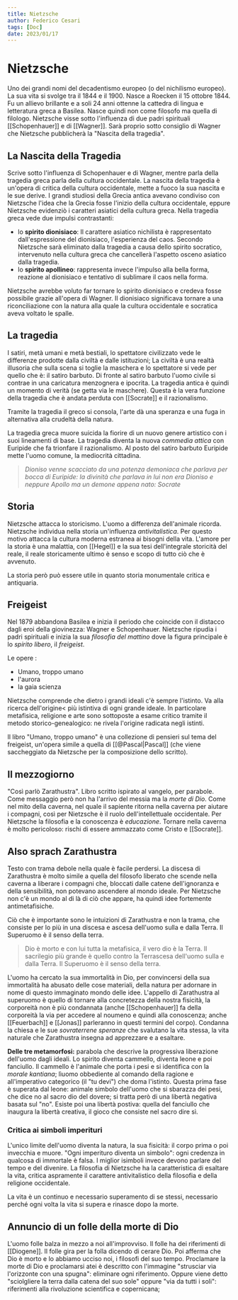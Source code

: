 ```yaml
---
title: Nietzsche
author: Federico Cesari
tags: [Doc]
date: 2023/01/17
---
```

# Nietzsche
Uno dei grandi nomi del decadentismo europeo (o del nichilismo europeo). La sua vita si svolge tra il 1844 e il 1900. Nasce a Roecken il 15 ottobre 1844. Fu un allievo brillante e a soli 24 anni ottenne la cattedra di lingua e letteratura greca a Basilea. Nasce quindi non come filosofo ma quella di filologo. Nietzsche visse sotto l'influenza di due padri spirituali [[Schopenhauer]] e di [[Wagner]]. Sarà proprio sotto consiglio di Wagner che Nietzsche pubblicherà la "Nascita della tragedia".

## La Nascita della Tragedia
Scrive sotto l'influenza di Schopenhauer e di Wagner, mentre parla della tragedia greca parla della cultura occidentale. La nascita della tragedia è un'opera di critica della cultura occidentale, mette a fuoco la sua nascita e le sue derive. I grandi studiosi della Grecia antica avevano condiviso con Nietzsche l'idea che la Grecia fosse l'inizio della cultura occidentale, eppure Nietzsche evidenziò i caratteri asiatici della cultura greca. Nella tragedia greca vede due impulsi contrastanti: 
- lo **spirito dionisiaco**: Il carattere asiatico nichilista è rappresentato dall'espressione del dionisiaco, l'esperienza del caos. Secondo Nietzsche sarà eliminato dalla tragedia a causa dello spirito socratico, intervenuto nella cultura greca che cancellerà l'aspetto osceno asiatico dalla tragedia.
- lo **spirito apollineo**: rappresenta invece l'impulso alla bella forma, reazione al dionisiaco e tentativo di sublimare il caos nella forma.

Nietzsche avrebbe voluto far tornare lo spirito dionisiaco e credeva fosse possibile grazie all'opera di Wagner. Il dionisiaco significava tornare a una riconciliazione con la natura alla quale la cultura occidentale e socratica aveva voltato le spalle.

## La tragedia
I satiri, metà umani e metà bestiali, lo spettatore civilizzato vede le differenze prodotte dalla civiltà e dalle istituzioni; La civiltà è una realtà illusoria che sulla scena si toglie la maschera e lo spettatore si vede per quello che è: il satiro barbuto. Di fronte al satiro barbuto l'uomo civile si contrae in una caricatura menzognera e ipocrita. La tragedia antica è quindi un momento di verità (se getta via le maschere). Questa è la vera funzione della tragedia che è andata perduta con [[Socrate]] e il razionalismo.

Tramite la tragedia il greco si consola, l'arte dà una speranza e una fuga in alternativa alla crudeltà della natura.

La tragedia greca muore suicida la fiorire di un nuovo genere artistico con i suoi lineamenti di base. La tragedia diventa la nuova *commedia attica* con Euripide che fa trionfare il razionalismo. Al posto del satiro barbuto Euripide mette l'uomo comune, la mediocrità cittadina.
>*Dioniso venne scacciato da una potenza demoniaca che parlava per bocca di Euripide: la divinità che parlava in lui non era Dioniso e neppure Apollo ma un demone appena nato: Socrate*


## Storia
Nietzsche attacca lo storicismo. L'uomo a differenza dell'animale ricorda. Nietzsche individua nella storia un'influenza *antivitalistica*. Per questo motivo attacca la cultura moderna estranea ai bisogni della vita. L'amore per la storia è una malattia, con [[Hegel]] e la sua tesi dell'integrale storicità del reale, il reale storicamente ultimo è senso e scopo di tutto ciò che è avvenuto. 

La storia però può essere utile in quanto storia monumentale critica e antiquaria.

## Freigeist
Nel 1879 abbandona Basilea e inizia il periodo che coincide con il distacco dagli eroi della giovinezza: Wagner e Schopenhauer. Nietzsche ripudia i padri spirituali e inizia la sua *filosofia del mattino* dove la figura principale è lo *spirito libero*, il *freigeist*.

Le opere : 
- Umano, troppo umano
- l'aurora
- la gaia scienza

Nietzsche comprende che dietro i grandi ideali c'è sempre l'istinto. Va alla ricerca dell'origine< più istintiva di ogni grande ideale. In particolare metafisica, religione e arte sono sottoposte a esame critico tramite il metodo storico-genealogico: ne rivela l'origine radicata negli istinti.

Il libro "Umano, troppo umano" è una collezione di pensieri sul tema del freigeist, un'opera simile a quella di [[@Pascal|Pascal]] (che viene saccheggiato da Nietzsche per la composizione dello scritto).

## Il mezzogiorno
"Così parlò Zarathustra". Libro scritto ispirato al vangelo, per parabole. Come messaggio però non ha l'arrivo del messia ma la *morte di Dio*. Come nel mito della caverna, nel quale il sapiente ritorna nella caverna per aiutare i compagni, così per Nietzsche è il ruolo dell'intellettuale occidentale. Per Nietzsche la filosofia e la conoscenza è *educazione*. Tornare nella caverna è molto pericoloso: rischi di essere ammazzato come Cristo e [[Socrate]]. 

## Also sprach Zarathustra
Testo con trama debole nella quale è facile perdersi. La discesa di Zarathustra è molto simile a quella del filosofo liberato che scende nella caverna a liberare i compagni che, bloccati dalle catene dell'ignoranza e della sensibilità, non potevano ascendere al mondo ideale. Per Nietzsche non c'è un mondo al di là di ciò che appare, ha quindi idee fortemente antimetafisiche. 

Ciò che è importante sono le intuizioni di Zarathustra e non la trama, che consiste per lo più in una discesa e ascesa dell'uomo sulla e dalla Terra. Il Superuomo è il senso della terra.

> Dio è morto e con lui tutta la metafisica, il vero dio è la Terra. Il sacrilegio più grande è quello contro la Terrascesa dell'uomo sulla e dalla Terra. Il Superuomo è il senso della terra.

L'uomo ha cercato la sua immortalità in Dio, per convincersi della sua immortalità ha abusato delle cose materiali, della natura per adornare in nome di questo immaginato mondo delle idee. L'appello di Zarathustra al superuomo è quello di tornare alla concretezza della nostra fisicità, la corporeità non è più condannata (anche [[Schopenhauer]] fa della corporeità la via per accedere al noumeno e quindi alla conoscenza; anche [[Feuerbach]] e [[Jonas]] parleranno in questi termini del corpo). Condanna la chiesa e le sue *sovraterrene speranze* che svalutano la vita stessa, la vita naturale che Zarathustra insegna ad apprezzare e a esaltare.

**Delle tre metamorfosi:** parabola che descrive la progressiva liberazione dell'uomo dagli ideali. Lo spirito diventa cammello, diventa leone e poi fanciullo. Il cammello è l'animale che porta i pesi e si identifica con la *morale kantiana*; lìuomo obbediente al comando della ragione e all'imperativo categorico (il "tu devi") che doma l'istinto. Questa prima fase è superata dal leone: animale simbolo dell'uomo che si sbarazza dei pesi, che dice no al sacro dio del dovere; si tratta però di una libertà negativa basata sul "no". Esiste poi una libertà postiva: quella del fanciullo che inaugura la libertà creativa, il gioco che consiste nel sacro dire sì.

### Critica ai simboli imperituri
L'unico limite dell'uomo diventa la natura, la sua fisicità: il corpo prima o poi invecchia e muore. 
"Ogni imperituro diventa un simbolo": ogni credenza in qualcosa di immortale è falsa. I miglior isimboli invece devono parlare del tempo e del divenire. La filosofia di Nietzsche ha la caratteristica di esaltare la vita, critica aspramente il carattere antivitalistico della filosofia e della religione occidentale.

La vita è un continuo e necessario superamento di se stessi, necessario perché ogni volta la vita si supera e rinasce dopo la morte.

## Annuncio di un folle della morte di Dio
L'uomo folle balza in mezzo a noi all'improvviso. Il folle ha dei riferimenti di [[Diogene]]. Il folle gira per la folla dicendo di cerare Dio. Poi afferma che Dio è morto e lo abbiamo ucciso noi, i filosofi del suo tempo. Proclamare la morte di Dio e proclamarsi atei è descritto con l'immagine "strusciar via l'orizzonte con una spugna": eliminare ogni riferimento. Oppure viene detto "sciolgliere la terra dalla catena del suo sole" oppure "via da tutti i soli": riferimenti alla rivoluzione scientifica  e copernicana; 